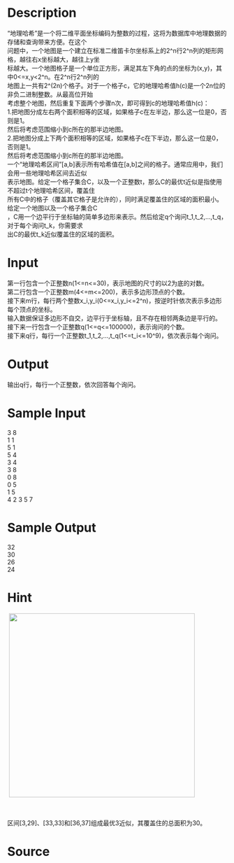 
# Description

<div class="content"><div>“地理哈希”是一个将二维平面坐标编码为整数的过程，这将为数据库中地理数据的存储和查询带来方便。在这个</div>
<div>问题中，一个地图是一个建立在标准二维笛卡尔坐标系上的2^n行2^n列的矩形网格，越往右x坐标越大，越往上y坐</div>
<div>标越大。一个地图格子是一个单位正方形，满足其左下角的点的坐标为(x,y)，其中0&lt;=x,y&lt;2^n。在2^n行2^n列的</div>
<div>地图上一共有2^(2n)个格子。对于一个格子c，它的地理哈希值h(c)是一个2n位的非负二进制整数。从最高位开始</div>
<div>考虑整个地图，然后重复下面两个步骤n次，即可得到c的地理哈希值h(c)：</div>
<div></div>
<div>1.把地图分成左右两个面积相等的区域，如果格子c在左半边，那么这一位是0，否则是1。</div>
<div>然后将考虑范围缩小到c所在的那半边地图。</div>
<div></div>
<div>2.把地图分成上下两个面积相等的区域，如果格子c在下半边，那么这一位是0，否则是1。</div>
<div>然后将考虑范围缩小到c所在的那半边地图。</div>
<div></div>
<div>一个“地理哈希区间”[a,b]表示所有哈希值在[a,b]之间的格子。通常应用中，我们会用一些地理哈希区间去近似</div>
<div>表示地图。给定一个格子集合C，以及一个正整数t，那么C的最优t近似是指使用不超过t个地理哈希区间，覆盖住</div>
<div>所有C中的格子（覆盖其它格子是允许的），同时满足覆盖住的区域的面积最小。给定一个地图以及一个格子集合C</div>
<div>，C用一个边平行于坐标轴的简单多边形来表示。然后给定q个询问t_1,t_2,...,t_q，对于每个询问t_k，你需要求</div>
<div>出C的最优t_k近似覆盖住的区域的面积。</div>
<div></div></div>

# Input

<div class="content"><div>第一行包含一个正整数n(1&lt;=n&lt;=30)，表示地图的尺寸的以2为底的对数。</div>
<div>第二行包含一个正整数m(4&lt;=m&lt;=200)，表示多边形顶点的个数。</div>
<div>接下来m行，每行两个整数x_i,y_i(0&lt;=x_i,y_i&lt;=2^n)，按逆时针依次表示多边形每个顶点的坐标。</div>
<div>输入数据保证多边形不自交，边平行于坐标轴，且不存在相邻两条边是平行的。</div>
<div>接下来一行包含一个正整数q(1&lt;=q&lt;=100000)，表示询问的个数。</div>
<div>接下来q行，每行一个正整数t_1,t_2,...,t_q(1&lt;=t_i&lt;=10^9)，依次表示每个询问。</div>
<div></div></div>

# Output

<div class="content"><div>输出q行，每行一个正整数，依次回答每个询问。</div>
<div></div></div>

# Sample Input

<div class="content"><span class="sampledata">3 8<br/>
1 1<br/>
5 1<br/>
5 4<br/>
3 4<br/>
3 8<br/>
0 8<br/>
0 5<br/>
1 5<br/>
4 2 3 5 7</span></div>

# Sample Output

<div class="content"><span class="sampledata">32<br/>
30<br/>
26<br/>
24</span></div>

# Hint

<div class="content"><p></p><p> <img src="/source/bzoj/4792/img/aHR0cHM6Ly9seWRzeS5jb20vSnVkZ2VPbmxpbmUvdXBsb2FkLzIwMTcwNC9waWMoMikuanBn.jpg" width="425" height="421" alt=""/></p><br/>
<p>区间[3,29]、[33,33]和[36,37]组成最优3近似，其覆盖住的总面积为30。</p><p></p></div>

# Source

<div class="content"><p><a href="problemset.php?search="></a></p></div>

